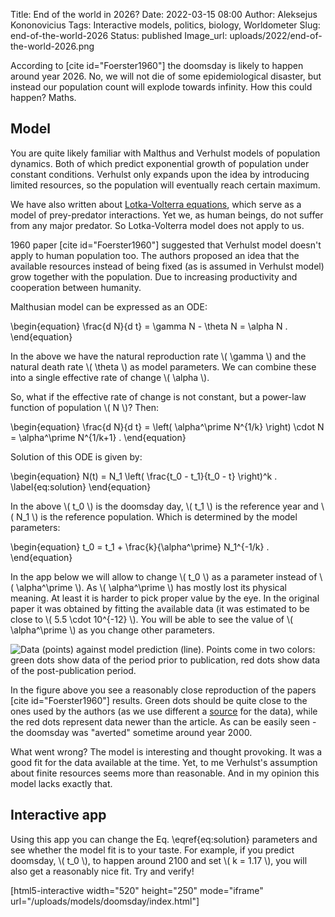 Title: End of the world in 2026?
Date: 2022-03-15 08:00
Author: Aleksejus Kononovicius
Tags: Interactive models, politics, biology, Worldometer
Slug: end-of-the-world-2026
Status: published
Image_url: uploads/2022/end-of-the-world-2026.png

According to [cite id="Foerster1960"] the doomsday is likely to happen
around year 2026. No, we will not die of some epidemiological disaster, but
instead our population count will explode towards infinity. How this could
happen? Maths.
<!--more-->

## Model

You are quite likely familiar with Malthus and Verhulst models of population
dynamics. Both of which predict exponential growth of population under
constant conditions. Verhulst only expands upon the idea by introducing
limited resources, so the population will eventually reach certain maximum.

We have also written about [Lotka-Volterra equations](/tag/lotka-volterra),
which serve as a model of prey-predator interactions. Yet we, as human
beings, do not suffer from any major predator. So Lotka-Volterra model
does not apply to us.

1960 paper [cite id="Foerster1960"] suggested that Verhulst model doesn't
apply to human population too. The authors proposed an idea that the
available resources instead of being fixed (as is assumed in Verhulst model)
grow together with the population. Due to increasing productivity and
cooperation between humanity.

Malthusian model can be expressed as an ODE:

\begin{equation}
    \frac{d N}{d t} = \gamma N - \theta N = \alpha N .
\end{equation}

In the above we have the natural reproduction rate \\\( \gamma \\\) and the
natural death rate \\\( \theta \\\) as model parameters. We can combine
these into a single effective rate of change \\\( \alpha \\\).

So, what if the effective rate of change is not constant, but a power-law
function of population \\\( N \\\)? Then:

\begin{equation}
    \frac{d N}{d t} = \left( \alpha^\prime N^{1/k} \right) \cdot N
                    = \alpha^\prime N^{1/k+1} .
\end{equation}

Solution of this ODE is given by:

\begin{equation}
    N(t) = N\_1 \left( \frac{t\_0 - t\_1}{t\_0 - t} \right)^k .
                                                    \label{eq:solution}
\end{equation}

In the above \\\( t\_0 \\\) is the doomsday day, \\\( t\_1 \\\) is the
reference year and \\\( N\_1 \\\) is the reference population. Which is
determined by the model parameters:

\begin{equation}
    t\_0 = t\_1 + \frac{k}{\alpha^\prime} N\_1^{-1/k} .
\end{equation}

In the app below we will allow to change \\\( t\_0 \\\) as a parameter
instead of \\\( \alpha^\prime \\\). As \\\( \alpha^\prime \\\) has mostly
lost its physical meaning. At least it is harder to pick proper value by the
eye. In the original paper it was obtained by fitting the available data (it
was estimated to be close to \\\( 5.5 \cdot 10^{-12} \\\). You will be able
to see the value of \\\( \alpha^\prime \\\) as you change other parameters.

![Data (points) against model prediction (line). Points come in two colors:
green dots show data of the period prior to publication, red dots show data
of the post-publication period.](/uploads/2022/end-of-the-world-2026.png
"Data (points) against model prediction (line). Points come in two colors:
green dots show data of the period prior to publication, red dots show data
of the post-publication period.")

In the figure above you see a reasonably close reproduction of the papers
[cite id="Foerster1960"] results. Green dots should be quite close to the
ones used by the authors (as we use different a
[source](https://www.worldometers.info/world-population/world-population-by-year/)
for the data), while the red dots represent data newer than the article. As
can be easily seen - the doomsday was "averted" sometime around year 2000.

What went wrong? The model is interesting and thought provoking. It was a
good fit for the data available at the time. Yet, to me Verhulst's
assumption about finite resources seems more than reasonable. And in my
opinion this model lacks exactly that.

## Interactive app

Using this app you can change the Eq. \eqref{eq:solution} parameters and see
whether the model fit is to your taste. For example, if you predict
doomsday, \\\( t\_0 \\\), to happen around 2100 and set \\\( k = 1.17 \\\),
you will also get a reasonably nice fit. Try and verify!

[html5-interactive width="520" height="250" mode="iframe"
url="/uploads/models/doomsday/index.html"]
